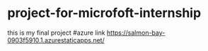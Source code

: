 # project-for-microfoft-internship
this is my final project
#azure link https://salmon-bay-0903f5910.1.azurestaticapps.net/
